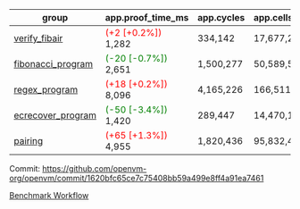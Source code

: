 | group | app.proof_time_ms | app.cycles | app.cells_used | leaf.proof_time_ms | leaf.cycles | leaf.cells_used |
| -- | -- | -- | -- | -- | -- | -- |
| [verify_fibair](https://github.com/openvm-org/openvm/blob/benchmark-results/benchmarks-pr/1596/verify_fibair-1620bfc65ce7c75408bb59a499e8ff4a91ea7461.md) |<span style='color: red'>(+2 [+0.2%])</span> 1,282 |  334,142 |  17,677,298 |- | - | - |
| [fibonacci_program](https://github.com/openvm-org/openvm/blob/benchmark-results/benchmarks-pr/1596/fibonacci-1620bfc65ce7c75408bb59a499e8ff4a91ea7461.md) |<span style='color: green'>(-20 [-0.7%])</span> 2,651 |  1,500,277 |  50,589,503 |- | - | - |
| [regex_program](https://github.com/openvm-org/openvm/blob/benchmark-results/benchmarks-pr/1596/regex-1620bfc65ce7c75408bb59a499e8ff4a91ea7461.md) |<span style='color: red'>(+18 [+0.2%])</span> 8,096 |  4,165,226 |  166,511,152 |- | - | - |
| [ecrecover_program](https://github.com/openvm-org/openvm/blob/benchmark-results/benchmarks-pr/1596/ecrecover-1620bfc65ce7c75408bb59a499e8ff4a91ea7461.md) |<span style='color: green'>(-50 [-3.4%])</span> 1,420 |  289,447 |  14,470,186 |- | - | - |
| [pairing](https://github.com/openvm-org/openvm/blob/benchmark-results/benchmarks-pr/1596/pairing-1620bfc65ce7c75408bb59a499e8ff4a91ea7461.md) |<span style='color: red'>(+65 [+1.3%])</span> 4,955 |  1,820,436 |  95,832,407 |- | - | - |


Commit: https://github.com/openvm-org/openvm/commit/1620bfc65ce7c75408bb59a499e8ff4a91ea7461

[Benchmark Workflow](https://github.com/openvm-org/openvm/actions/runs/14674647633)
